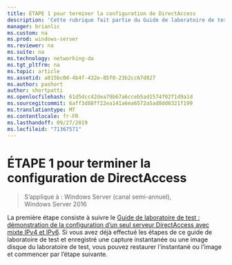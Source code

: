 ```yaml
---
title: ÉTAPE 1 pour terminer la configuration de DirectAccess
description: 'Cette rubrique fait partie du Guide de laboratoire de test : illustrer DirectAccess avec l’authentification par mot de passe à usage unique et RSA SecurID pour Windows Server 2016'
manager: brianlic
ms.custom: na
ms.prod: windows-server
ms.reviewer: na
ms.suite: na
ms.technology: networking-da
ms.tgt_pltfrm: na
ms.topic: article
ms.assetid: a815bc0d-4b4f-432e-85f0-23b2cc67d827
ms.author: pashort
author: shortpatti
ms.openlocfilehash: 61d5dcc42dea79b67a6cceb5ad1574f02f1d9a1d
ms.sourcegitcommit: 6aff3d88ff22ea141a6ea6572a5ad8dd6321f199
ms.translationtype: MT
ms.contentlocale: fr-FR
ms.lasthandoff: 09/27/2019
ms.locfileid: "71367571"
---
```

# <a name="step-1-complete-the-directaccess-configuration"></a>ÉTAPE 1 pour terminer la configuration de DirectAccess

>S’applique à : Windows Server (canal semi-annuel), Windows Server 2016

La première étape consiste à suivre le [Guide de laboratoire de test : démonstration de la configuration d’un seul serveur DirectAccess avec mixte IPv4 et IPv6](https://go.microsoft.com/fwlink/p/?LinkId=237004). Si vous avez déjà effectué les étapes de ce guide de laboratoire de test et enregistré une capture instantanée ou une image disque du laboratoire de test, vous pouvez restaurer l’instantané ou l’image et commencer par l’étape suivante.  
  


